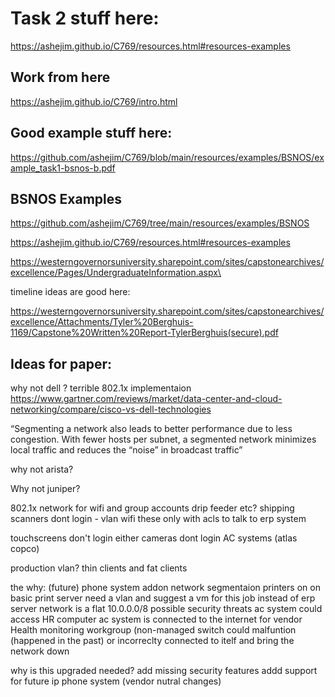 # Task 2 stuff here:
https://ashejim.github.io/C769/resources.html#resources-examples

## Work from here

https://ashejim.github.io/C769/intro.html

## Good example stuff here:

https://github.com/ashejim/C769/blob/main/resources/examples/BSNOS/example_task1-bsnos-b.pdf

## BSNOS Examples
https://github.com/ashejim/C769/tree/main/resources/examples/BSNOS

https://ashejim.github.io/C769/resources.html#resources-examples

https://westerngovernorsuniversity.sharepoint.com/sites/capstonearchives/excellence/Pages/UndergraduateInformation.aspx\

timeline ideas are good here:

https://westerngovernorsuniversity.sharepoint.com/sites/capstonearchives/excellence/Attachments/Tyler%20Berghuis-1169/Capstone%20Written%20Report-TylerBerghuis(secure).pdf

## Ideas for paper:
why not dell ?
terrible 802.1x implementaion
https://www.gartner.com/reviews/market/data-center-and-cloud-networking/compare/cisco-vs-dell-technologies

“Segmenting a network also leads to better performance due to less congestion. With fewer hosts per subnet, a segmented network minimizes local traffic and reduces the “noise” in broadcast traffic”

why not arista?


Why not juniper?

802.1x network for wifi and group accounts drip feeder etc?
shipping scanners dont login - vlan wifi these only with acls to talk to erp system

touchscreens don't login either 
cameras dont login
AC systems (atlas copco)

production vlan?
thin clients and fat clients

the why:
(future) phone system addon
network segmentaion 
printers on on basic print server need a vlan and suggest a vm for this job instead of erp server
network is a flat 10.0.0.0/8
possible security threats
ac system could access HR computer ac system is connected to the internet for vendor Health monitoring
workgroup (non-managed switch could malfuntion (happened in the past) or incorreclty connected to itelf and bring the network down

why is this upgraded needed?
add missing security features 
addd support for future ip phone system (vendor nutral changes)

